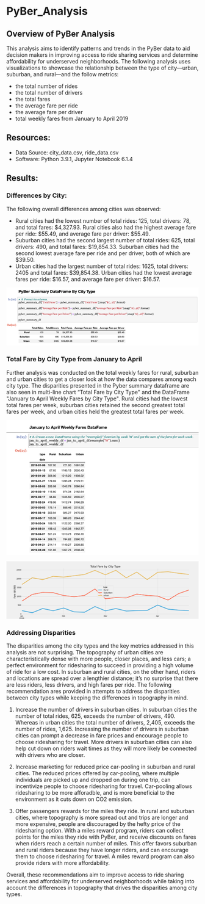 # PyBer_Analysis

## Overview of PyBer Analysis

This analysis aims to identify patterns and trends in the PyBer data to aid decision makers in improving access to ride sharing services and determine affordability for underserved neighborhoods. The following analysis uses visualizations to showcase the relationship between the type of city—urban, suburban, and rural—and the follow metrics:

-	the total number of rides
-	the total number of drivers
-	the total fares 
-	the average fare per ride
-	the average fare per driver
-	total weekly fares from January to April 2019

## Resources:

-	Data Source: city_data.csv, ride_data.csv
-	Software: Python 3.9.1, Jupyter Notebook 6.1.4

## Results:

### Differences by City:

The following overall differences among cities was observed:

- Rural cities had the lowest number of total rides: 125, total drivers: 78, and total fares: $4,327.93. Rural cities also had the highest average fare per ride: $55.49, and average fare per driver: $55.49.
-	Suburban cities had the second largest number of total rides: 625, total drivers: 490, and total fares: $19,854.33.  Suburban cities had the second lowest average fare per ride and per driver, both of which are $39.50.
-	Urban cities had the largest number of total rides: 1625, total drivers: 2405 and total fares: $39,854.38. Urban cities had the lowest average fares per ride: $16.57, and average fare per driver: $16.57.

![PyBer_Challenge_Summary_City_Type](/analysis/PyBer_Challenge_Summary_City_Type.png)

### Total Fare by City Type from January to April

Further analysis was conducted on the total weekly fares for rural, suburban and urban cities to get a closer look at how the data compares among each city type. The disparities presented in the Pyber summary dataframe are also seen in multi-line chart “Total Fare by City Type" and the DataFrame "January to April Weekly Fares by City Type". Rural cities had the lowest total fares per week, suburban cities retained the second greatest total fares per week, and urban cities held the greatest total fares per week.

![PyBer_Challenge_Jan_April_Weekly_Fare](/analysis/PyBer_Challenge_Jan_April_Weekly_Fare.png)

![PyBer_Challenge_Fare_Summary_Line_Chart](/analysis/PyBer_Challenge_Fare_Summary_Line_Chart.png)


### Addressing Disparities

The disparities among the city types and the key metrics addressed in this analysis are not surprising. The topography of urban cities are characteristically dense with more people, closer places, and less cars; a perfect environment for ridesharing to succeed in providing a high volume of ride for a low cost. In suburban and rural cities, on the other hand, riders and locations are spread over a lengthier distance; it’s no surprise that there are less riders, less drivers, and high fares per ride. The following recommendation ares provided in attempts to address the disparities between city types while keeping the differences in topography in mind. 

1.	Increase the number of drivers in suburban cities. In suburban cities the number of total rides, 625, exceeds the number of drivers, 490. Whereas in urban cities the total number of drivers, 2,405, exceeds the number of rides, 1,625. Increasing the number of drivers in suburban cities can prompt a decrease in fare prices and encourage people to choose ridesharing for travel. More drivers in suburban cities can also help cut down on riders wait times as they will more likely be connected with drivers who are closer. 

2.	Increase marketing for reduced price car-pooling in suburban and rural cities. The reduced prices offered by car-pooling, where multiple individuals are picked up and dropped on during one trip, can incentivize people to choose ridesharing for travel. Car-pooling allows ridesharing to be more afforadble, and is more beneficial to the environment as it cuts down on CO2 emission. 

3. Offer passengers rewards for the miles they ride. In rural and suburban cities, where topography is more spread out and trips are longer and more expensive, people are discouraged by the hefty price of the ridesharing option. With a miles reward program, riders can collect points for the miles they ride with PyBer, and receive discounts on fares when riders reach a certain number of miles. This offer favors suburban and rural riders because they have longer riders, and can encourage them to choose ridesharing for travel. A miles reward program can also provide riders with more affordability. 

Overall, these recommendations aim to improve access to ride sharing services and affordability for underserved neighborhoods while taking into account the differences in topography that drives the disparities among city types.

